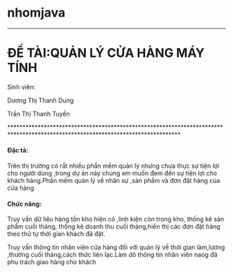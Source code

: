 # nhomjava 
********************************************************************************************************************************
<h1>ĐỀ TÀI:QUẢN LÝ CỬA HÀNG MÁY TÍNH</h1>
<p>Sinh viên:</p>
<p>Dương Thị Thanh Dung</p>
<p>Trần Thị Thanh Tuyền</p>
********************************************************************************************************************************
<p><h4>Đặc tả:</h4></p>
<p>Trên thị trường có rất nhiều phần mềm quản lý nhưng chưa thực sự tiện lợi cho người dùng ,trong dự án này chúng em muốn đem đến sự tiện lợi cho khách hàng.Phần mềm quản lý về nhân sự ,sản phẩm và đơn đặt hàng của cửa hàng</p>
<p><h4>Chức năng:</h4></p>
<p>Truy vấn dữ liệu hàng tồn kho hiện có ,linh kiện còn trong kho, thống kê sản phẩm cuối tháng, thống kê doanh thu cuối tháng,hiển thị các đơn đặt hàng theo thứ tự thời gian khách đã đặt.</p>
<p>Truy vấn thông tin nhân viên cửa hàng đối với quản lý về thời gian làm,lương ,thưởng cuối tháng,cách thức liên lạc.Làm dõ thông tin nhân viên naog đã phụ trách giao hàng cho khách </p>

